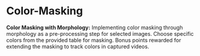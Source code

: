 # Color-Masking
**Color Masking with Morphology:**  Implementing color masking through morphology as a pre-processing step for selected images. Choose specific colors from the provided table for masking. Bonus points rewarded for extending the masking to track colors in captured videos.
